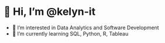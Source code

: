 # 👋 Hi, I’m @kelyn-it
- 👀 I’m interested in Data Analytics and Software Development
- 🌱 I’m currently learning SQL, Python, R, Tableau


<!---
kelyn-it/kelyn-it is a ✨ special ✨ repository because its `README.md` (this file) appears on your GitHub profile.
You can click the Preview link to take a look at your changes.
--->
